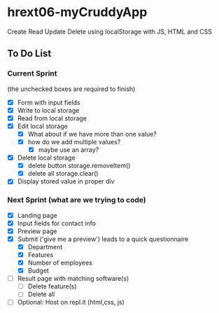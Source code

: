 # hrext06-myCruddyApp
Create Read Update Delete using localStorage with JS, HTML and CSS


## To Do List

### Current Sprint
(the unchecked boxes are required to finish)
- [x] Form with input fields
- [x] Write to local storage
- [x] Read from local storage
- [x] Edit local storage
    - [x] What about if we have more than one value?
    - [x] how do we add multiple values?
        - [x] maybe use an array?

- [x] Delete local storage
    - [x] delete button storage.removeItem()
    - [x] delete all storage.clear()
- [x] Display stored value in proper div

### Next Sprint (what are we trying to code)

- [x] Landing page
- [x] Input fields for contact info
- [x] Preview page
- [x] Submit ('give me a preview') leads to a quick questionnaire
  - [x] Department
  - [x] Features
  - [x] Number of employees
  - [x] Budget
- [ ] Result page with matching software(s)
  - [ ] Delete feature(s)
  - [ ] Delete all

- [ ] Optional: Host on repl.it (html,css, js)
